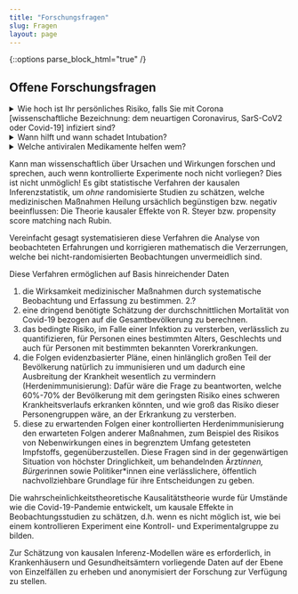 ```yaml
---
title: "Forschungsfragen"
slug: Fragen
layout: page
---
```

{::options parse_block_html="true" /}
## Offene Forschungsfragen
<details><summary markdown="span">Wie hoch ist Ihr persönliches Risiko, falls Sie mit Corona [wissenschaftliche Bezeichnung: dem neuartigen Coronavirus, SarS-CoV2 oder Covid-19] infiziert sind?</summary>
Es ist Gegenstand der Diskussion, in welchem Ausmaß Menschen "an" oder "mit" Covid-19 versterben.
Die Frage ist, ob Corona *ursächlich* war für das Versterben einer Person, oder ob die Person nicht in einem überschaubaren Zeitraum ohnehin gestorben wäre. Damit zusammen hängt die Frage, wie gefährlich Covid-19 im Vergleich zu beispielsweise Influenza ist.
Obwohl diese Frage relevant ist, um die getroffenen Maßnahmen zu beurteilen [inwiefern? Berechtigung? Verhältnismäßigkeit?], ist sie anhand der veröffentlichten Zahlen leider nicht zu beantworten [Übersterblichkeit??].
Antikörpertests auf einer representativ ausgewählten Gruppe von Menschen können diese Frage statistisch klären. Bisher wurde die Frage in erster Linie auf Grundlage des Expertenwissens durch das Urteil des begutachtenden Pathologen durch Obduktionen geklärt.
</details>


<details><summary markdown="span">Wann hilft und wann schadet Intubation?</summary>
Die Ärzt*innen [würde raten, konsequent zu *gendern] in den Intensivstationen müssen täglich Behandlungsentscheidungen treffen. Sie treffen diese aufgrund ihrer Erfahrung mit anderen Lungenerkrankungen. Es gibt allerdings zahlreiche Berichte, dass Covid-19 sich bedeutend von anderen Krankkeiten unterscheidet. Der Austausch von Ärzt*innen untereinander findet derzeit statt, aber nicht in systematischer, technisch unterstützter Weise.
Beispielsweise traten einige Ärzt*innen in Europa und den USA an die Öffentlichkeit, und berichteten über Ihre Erfahrungen mit dem Intubieren bei an Covid-19 erkrankten Patienten:
Sie äußerten sich überrascht, dass selbst bei niedriger Sauerstoffsättigung von ca. 50% viele ihrer Patienten ohne Intubation die Krankheit überstehen, jedoch die intubierten Patienten zumeist versterben
([New York Times Artikel](https://www.nytimes.com/2020/04/14/nyregion/new-york-coronavirus.html){:target="_blank"},
[New York Times @ YouTube](https://www.youtube.com/watch?v=bp5RMutCNoI){:target="_blank"}).
</details>

<details><summary markdown="span">Welche antiviralen Medikamente helfen wem?</summary>
Ärzte lernen von den Beobachtungen während ihrer Arbeit und - in einer neuen Pandemie - durch Versuch, Irrtum und Erfolg.
Diese Erfahrungen können randomisierte Studien zur Wirksamkeit der Intubationsbehandlung anregen.
Aber der übliche kontrollierte Forschungsprozess braucht Zeit und erfodert unter anderem  sorgfältig ethische Abwägungen, wie... (vgl. Drosten.
Heute gibt es diese wissenschaftlichen, randomisierten Studien zum Behandlungserfolg von Interventionen noch nicht
In dieser katastrophalen Situation ist es besonders wichtig, nicht nur Erfahrungsberichte zu teilen oder auf kontrollierte Studien zu warten. 
Bis dahin könnten Informationen über Interventionen und deren Erfolg systematisch mit einer Datenspende erkrankter Personen gesammelt werden, um so wissenschaftliche Einschätzungen zu erhalten.
</details>

Kann man wissenschaftlich über Ursachen und Wirkungen forschen und sprechen, auch wenn kontrollierte Experimente noch nicht vorliegen?
Dies ist nicht unmöglich!
Es gibt statistische Verfahren der kausalen Inferenzstatistik, um *ohne* randomisierte Studien zu schätzen, welche medizinischen Maßnahmen Heilung ursächlich begünstigen bzw. negativ beeinflussen:
Die Theorie kausaler Effekte von R. Steyer bzw. propensity score matching nach Rubin.

Vereinfacht gesagt systematisieren diese Verfahren die Analyse von beobachteten Erfahrungen und korrigieren mathematisch die Verzerrungen, welche bei nicht-randomisierten Beobachtungen unvermeidlich sind.

Diese Verfahren ermöglichen auf Basis hinreichender Daten 
1. die Wirksamkeit medizinischer Maßnahmen durch systematische Beobachtung und Erfassung zu bestimmen.
2.?
3. eine dringend benötigte Schätzung der durchschnittlichen Mortalität von Covid-19 bezogen auf die Gesamtbevölkerung zu berechnen.
4. das bedingte Risiko, im Falle einer Infektion zu versterben, verlässlich zu quantifizieren, für Personen eines bestimmten Alters, Geschlechts und auch für Personen mit bestimmten bekannten Vorerkrankungen.
5. die Folgen evidenzbasierter Pläne, einen hinlänglich großen Teil der Bevölkerung natürlich zu immunisieren und um dadurch eine Ausbreitung der Krankheit wesentlich zu vermindern (Herdenimmunisierung): Dafür wäre die Frage zu beantworten, welche 60%-70% der Bevölkerung mit dem geringsten Risiko eines schweren Krankheitsverlaufs erkranken könnten, und wie groß das Risiko dieser Personengruppen wäre, an der Erkrankung zu versterben.
6. diese zu erwartenden Folgen einer kontrollierten Herdenimmunisierung den erwarteten Folgen anderer Maßnahmen, zum Beispiel des Risikos von Nebenwirkungen eines in begrenztem Umfang getesteten Impfstoffs, gegenüberzustellen.
Diese Fragen sind in der gegenwärtigen Situation von höchster Dringlichkeit, um behandelnden Ärzt*innen, Bürger*innen sowie Politiker*innen eine verlässlichere, öffentlich nachvollziehbare Grundlage für ihre Entscheidungen zu geben.

Die wahrscheinlichkeitstheoretische Kausalitätstheorie wurde für Umstände wie die Covid-19-Pandemie entwickelt, um kausale Effekte in Beobachtungsstudien zu schätzen, d.h. wenn es nicht möglich ist, wie bei einem kontrollieren Experiment eine Kontroll- und Experimentalgruppe zu bilden.
 <!-- erlaubt es auf Basis nicht experimentell und randomisiert erhobener Daten ursächliche Effekte zu schätzen.Sie  -->
 <!-- , beispielsweise aus ethischen oder ökonomischen Gründen. -->
Zur Schätzung von kausalen Inferenz-Modellen wäre es erforderlich, in Krankenhäusern und Gesundheitsämtern vorliegende Daten auf der Ebene von Einzelfällen zu erheben und anonymisiert der Forschung zur Verfügung zu stellen.
